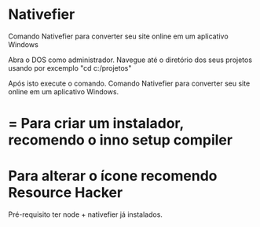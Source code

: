 # Nativefier
Comando Nativefier para converter seu site online em um aplicativo Windows

Abra o DOS como administrador.
Navegue até o diretório dos seus projetos usando por excemplo "cd c:/projetos"

Após isto execute o comando.
Comando Nativefier para converter seu site online em um aplicativo Windows.

=
Para criar um instalador, recomendo o inno setup compiler
=
Para alterar o ícone recomendo Resource Hacker
=

Pré-requisito ter node + nativefier já instalados.
